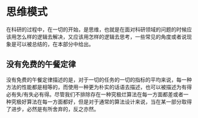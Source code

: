 # 思维模式

在科研的过程中，在一切的开始，是思维，也就是在面对科研领域的问题的时候应该用怎么样的逻辑去解决，又应该用怎样的逻辑去思考，一些常见的角度或者说现象是可以被总结的，在本部分中给出。

## 没有免费的午餐定律

没有免费的午餐定律描述的是，对于一切的任务的一切的指标的平均来说，每一种方法的性能都是相等的，而使用一种更为朴实的话语去描述，也可以被描述为有得必有失/有失必有得。尽管我们不排除存在一种究极烂算法在每一方面都差或者一种究极好算法在每一方面都好，但是对于通常的算法设计来说，当在某一部分取得了进步，必然是有所舍弃的，反之亦然。